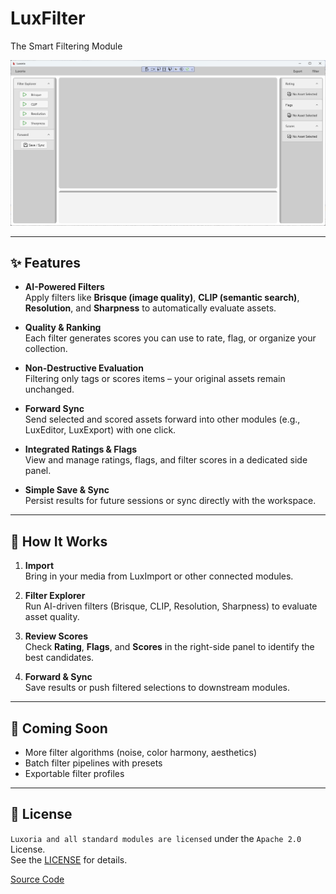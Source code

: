 # LuxFilter  
The Smart Filtering Module  

![PIC1](https://raw.githubusercontent.com/LuxoriaSoft/Luxoria/f44d91f6e1b4123c2182f8b11ab1587cac11f602/Modules/LuxFilter/docs/luxfilter.mainview.png)

---

## ✨ Features
- **AI-Powered Filters**  
  Apply filters like **Brisque (image quality)**, **CLIP (semantic search)**, **Resolution**, and **Sharpness** to automatically evaluate assets.

- **Quality & Ranking**  
  Each filter generates scores you can use to rate, flag, or organize your collection.

- **Non-Destructive Evaluation**  
  Filtering only tags or scores items – your original assets remain unchanged.

- **Forward Sync**  
  Send selected and scored assets forward into other modules (e.g., LuxEditor, LuxExport) with one click.

- **Integrated Ratings & Flags**  
  View and manage ratings, flags, and filter scores in a dedicated side panel.

- **Simple Save & Sync**  
  Persist results for future sessions or sync directly with the workspace.

---

## 📂 How It Works
1. **Import**  
   Bring in your media from LuxImport or other connected modules.

2. **Filter Explorer**  
   Run AI-driven filters (Brisque, CLIP, Resolution, Sharpness) to evaluate asset quality.

3. **Review Scores**  
   Check **Rating**, **Flags**, and **Scores** in the right-side panel to identify the best candidates.

4. **Forward & Sync**  
   Save results or push filtered selections to downstream modules.

---

## 📌 Coming Soon
- More filter algorithms (noise, color harmony, aesthetics)  
- Batch filter pipelines with presets  
- Exportable filter profiles  

---

## 📄 License
`Luxoria and all standard modules are licensed` under the `Apache 2.0` License.  
See the [LICENSE](https://docs.luxoria.bluepelicansoft.com/LICENSE) for details.

[Source Code](https://github.com/LuxoriaSoft/Luxoria/tree/feat/enhance-marketplace-UI/Modules/LuxFilter)
